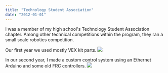 ```yaml
---
title: "Technology Student Association"
date: "2012-01-01"
---
```


I was a member of my high school's Technology Student Association chapter. Among other technical competitions within the program, they ran a small scale robotics competition.

<!--more-->


Our first year we used mostly VEX kit parts.
![](/images/tsa2.jpg)


In our second year, I made a custom control system using an Ethernet Arduino and some old FRC controllers.
![](/images/tsa1.jpg)
